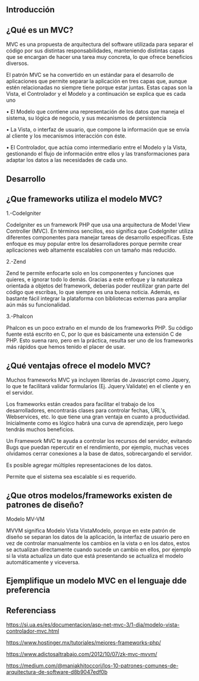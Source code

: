 ## Introducción


## ¿Qué es un  MVC?

MVC es una propuesta de arquitectura del software utilizada para separar el código por sus distintas responsabilidades, manteniendo distintas capas que se encargan de hacer una tarea muy concreta, lo que ofrece beneficios diversos.

El patrón MVC se ha convertido en un estándar para el desarrollo de aplicaciones que permite separar la aplicación en tres capas que, aunque estén relacionadas no siempre tiene porque estar juntas. Estas capas son la Vista, el Controlador y el Modelo y a continuación se explica que es cada uno

•	El Modelo que contiene una representación de los datos que maneja el sistema, su lógica de negocio, y sus mecanismos de persistencia

•	La Vista, o interfaz de usuario, que compone la información que se envía al cliente y los mecanismos interacción con éste.

•	El Controlador, que actúa como intermediario entre el Modelo y la Vista, gestionando el flujo de información entre ellos y las transformaciones para adaptar los datos a las necesidades de cada uno.



## Desarrollo

## ¿Que frameworks utiliza el modelo MVC?

1.-CodeIgniter

CodeIgniter es un framework PHP que usa una arquitectura de Model View Controller (MVC). En términos sencillos, eso significa que CodeIgniter utiliza diferentes componentes para manejar tareas de desarrollo específicas. Este enfoque es muy popular entre los desarrolladores porque permite crear aplicaciones web altamente escalables con un tamaño más reducido.

2.-Zend

Zend te permite enfocarte solo en los componentes y funciones que quieres, e ignorar todo lo demás. Gracias a este enfoque y la naturaleza orientada a objetos del framework, deberías poder reutilizar gran parte del código que escribas, lo que siempre es una buena noticia. Además, es bastante fácil integrar la plataforma con bibliotecas externas para ampliar aún más su funcionalidad.

3.-Phalcon

Phalcon es un poco extraño en el mundo de los frameworks PHP. Su código fuente está escrito en C, por lo que es básicamente una extensión C de PHP. Esto suena raro, pero en la práctica, resulta ser uno de los frameworks más rápidos que hemos tenido el placer de usar.

##  ¿Qué ventajas ofrece el modelo MVC?

Muchos frameworks MVC ya incluyen librerías de Javascript como Jquery, lo que te facilitará validar formularios (Ej. Jquery.Validate) en el cliente y en el servidor.

Los frameworks están creados para facilitar el trabajo de los desarrolladores, encontrarás clases para controlar fechas, URL's, Webservices, etc. lo que tiene una gran ventaja en cuanto a productividad. Inicialmente como es lógico habrá una curva de aprendizaje, pero luego tendrás muchos beneficios.

Un Framework MVC te ayuda a controlar los recursos del servidor, evitando Bugs que puedan repercutir en el rendimiento, por ejemplo, muchas veces olvidamos cerrar conexiones a la base de datos, sobrecargando el servidor.

Es posible agregar múltiples representaciones de los datos.

Permite que el sistema sea escalable si es requerido.



##  ¿Que otros modelos/frameworks existen de patrones de diseño?

Modelo MV-VM

MVVM significa Modelo Vista VistaModelo, porque en este patrón de diseño se separan los datos de la aplicación, la interfaz de usuario pero en vez de controlar manualmente los cambios en la vista o en los datos, estos se actualizan directamente cuando sucede un cambio en ellos, por ejemplo si la vista actualiza un dato que está presentando se actualiza el modelo automáticamente y viceversa.


## Ejemplifique un modelo MVC en el lenguaje dde preferencia



## Referenciass

https://si.ua.es/es/documentacion/asp-net-mvc-3/1-dia/modelo-vista-controlador-mvc.html

https://www.hostinger.mx/tutoriales/mejores-frameworks-php/

https://www.adictosaltrabajo.com/2012/10/07/zk-mvc-mvvm/

https://medium.com/@maniakhitoccori/los-10-patrones-comunes-de-arquitectura-de-software-d8b9047edf0b
